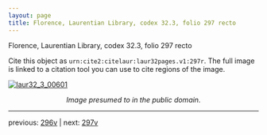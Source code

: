 ```yaml
---
layout: page
title: Florence, Laurentian Library, codex 32.3, folio 297 recto
---
```


Florence, Laurentian Library, codex 32.3, folio 297 recto

Cite this object as `urn:cite2:citelaur:laur32pages.v1:297r`.  The full image is linked to a citation tool you can use to cite regions of the image.

[![laur32_3_00601](http://www.homermultitext.org/iipsrv?IIIF=/project/homer/pyramidal/deepzoom/citelaur/laur32imgs/v1/laur32_3_00601.tif/full/800,/0/default.jpg)](http://www.homermultitext.org/ict2/?urn=urn:cite2:citelaur:laur32imgs.v1:laur32_3_00601) 

<p style="text-align: center; font-style: italic;">Image presumed to in the public domain.</p>

---

previous: [296v](../296v/) | next: [297v](../297v/)
